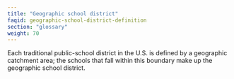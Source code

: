 ```yaml
---
title: "Geographic school district"
faqid: geographic-school-district-definition
section: "glossary" 
weight: 70
---
```

Each traditional public-school district in the U.S. is defined by a geographic catchment area; the schools that fall within this boundary make up the geographic school district.
